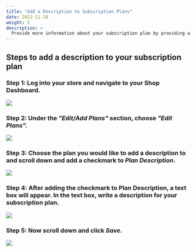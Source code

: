```yaml
---
title: "Add a Description to Subscription Plans"
date: 2022-11-10
weight: 5
description: >
  Provide more information about your subscription plan by providing a description to your subscription plan
---
```


## Steps to add a description to your subscription plan

### Step 1: Log into your store and navigate to your Shop Dashboard.

![](https://i.imgur.com/rhqAnzF.png)

### Step 2: Under the *"Edit/Add Plans"* section, choose *"Edit Plans".*

![](https://i.imgur.com/6bxQUW9.png)

### Step 3: Choose the plan you would like to add a description to and scroll down and add a checkmark to *Plan Description*.

![](https://i.imgur.com/NAq66e4.png)

### Step 4: After adding the checkmark to Plan Description, a text box will appear. In the text box, write a description for your subscription plan.

![](https://i.imgur.com/uEe8WFW.png)

### Step 5: Now scroll down and click *Save.*

![](https://i.imgur.com/4v3NwK8.png)
